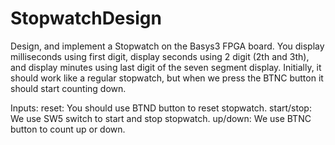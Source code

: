 # StopwatchDesign
Design, and implement a Stopwatch on the Basys3 FPGA board. You display milliseconds using first digit, display seconds using 2 digit (2th and 3th), and display minutes using last digit of the seven segment display. Initially, it should work like a regular stopwatch, but when we press the BTNC button it should start counting down.

Inputs:
reset: You should use BTND button to reset stopwatch.
start/stop: We use SW5 switch to start and stop stopwatch.
up/down: We use BTNC button to count up or down. 
